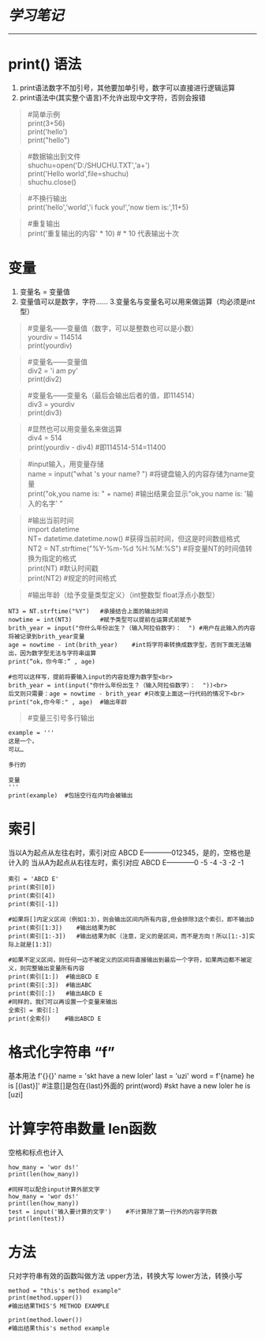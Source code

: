 # *学习笔记*
----------

# print() 语法

1. print语法数字不加引号，其他要加单引号，数字可以直接进行逻辑运算
2. print语法中(其实整个语言)不允许出现中文字符，否则会报错


> #简单示例<br>
print(3+56)<br>
print('hello')<br>
print("hello")

> #数据输出到文件<br>
shuchu=open('D:/SHUCHU.TXT','a+')<br>
print('Hello world',file=shuchu)<br>
shuchu.close()

> #不换行输出<br>
print('hello','world','i fuck you!','now tiem is:',11+5)

> #重复输出<br>
print('重复输出的内容' * 10) # * 10 代表输出十次



# 变量

1. 变量名 = 变量值
2. 变量值可以是数字，字符……
3.变量名与变量名可以用来做运算（均必须是int型）

> #变量名——变量值（数字，可以是整数也可以是小数）<br>
yourdiv = 114514 <br>
print(yourdiv)

> #变量名——变量值<br>
div2 = 'i am py'<br>
print(div2)

> #变量名——变量名（最后会输出后者的值，即114514）<br>
div3 = yourdiv<br>
print(div3)

> #显然也可以用变量名来做运算<br>
div4 = 514<br>
print(yourdiv - div4) #即114514-514=11400

> #input输入，用变量存储<br>
name = input("what 's your name? ")  #将键盘输入的内容存储为name变量<br>
print("ok,you name is: "  + name)   #输出结果会显示“ok,you name is: '输入的名字' ”

> #输出当前时间<br>
import datetime  <br>
NT= datetime.datetime.now()  #获得当前时间，但这是时间数组格式<br>
NT2 = NT.strftime("%Y-%m-%d %H:%M:%S")  #将变量NT的时间值转换为指定的格式<br>
print(NT)  #默认时间戳<br>
print(NT2) #规定的时间格式


> #输出年龄（给予变量类型定义）（int整数型 float浮点小数型）<br>

    NT3 = NT.strftime("%Y")   #承接结合上面的输出时间 
    nowtime = int(NT3)        #赋予类型可以提前在运算式前赋予
    brith_year = input("你什么年份出生？（输入阿拉伯数字）：  ") #用户在此输入的内容将被记录到brith_year变量
    age = nowtime - int(brith_year)    #int将字符串转换成数字型，否则下面无法输出，因为数字型无法与字符串运算
    print(“ok，你今年:” , age)
    
    #也可以这样写，提前将要输入input的内容处理为数字型<br>
    brith_year = int(input("你什么年份出生？（输入阿拉伯数字）：  "))<br>
    后文则只需要：age = nowtime - brith_year #只改变上面这一行代码的情况下<br>
    print("ok,你今年:" , age)  #输出年龄


> #变量三引号多行输出<br>

    example = '''
    这是一个，
    可以…

    多行的

    变量
    '''
    print(example)  #包括空行在内均会被输出
    
# 索引

当以A为起点从左往右时，索引对应 ABCD E————012345，是的，空格也是计入的
当从A为起点从右往左时，索引对应 ABCD E————0 -5 -4 -3 -2 -1

    索引 = 'ABCD E'
    print(索引[0])
    print(索引[4])
    print(索引[-1])
    
    #如果将[]内定义区间（例如1:3），则会输出区间内所有内容,但会排除3这个索引，即不输出D
    print(索引[1:3])    #输出结果为BC
    print(索引[1:-3])   #输出结果为BC（注意，定义的是区间，而不是方向！所以[1:-3]实际上就是[1:3]）
    
    #如果不定义区间，则任何一边不被定义的区间将直接输出到最后一个字符，如果两边都不被定义，则完整输出变量所有内容
    print(索引[1:])  #输出BCD E
    print(索引[:3])  #输出ABC
    print(索引[:])   #输出ABCD E
    #同样的，我们可以再设置一个变量来输出
    全索引 = 索引[:]
    print(全索引)    #输出ABCD E
    
# 格式化字符串 “f”
基本用法 f'{}{}'
    name = 'skt have a new loler'
    last = 'uzi'
    word = f'{name} he is [{last}]' #注意[]是包在{last}外面的
    print(word)
    #skt have a new loler he is [uzi]
    
# 计算字符串数量 len函数
空格和标点也计入

    how_many = 'wor ds!'
    print(len(how_many))
    
    #同样可以配合input计算外部文字
    how_many = 'wor ds!'
    print(len(how_many))
    test = input('输入要计算的文字')    #不计算除了第一行外的内容字符数
    print(len(test))
    
# 方法
只对字符串有效的函数叫做方法
upper方法，转换大写
lower方法，转换小写

    method = "this's method example"
    print(method.upper())
    #输出结果THIS'S METHOD EXAMPLE
    
    print(method.lower())
    #输出结果this's method example
    
